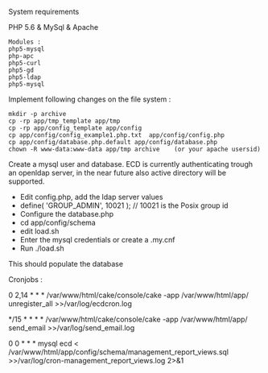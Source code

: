 System requirements

PHP 5.6 & MySql & Apache

    Modules :
    php5-mysql
    php-apc
    php5-curl
    php5-gd
    php5-ldap
    php5-mysql

Implement following changes on the file system :

    mkdir -p archive
    cp -rp app/tmp_template app/tmp
    cp -rp app/config_template app/config
    cp app/config/config_example1.php.txt  app/config/config.php
    cp app/config/database.php.default app/config/database.php
    chown -R www-data:www-data app/tmp archive    (or your apache usersid)

Create a mysql user and database. ECD is currently authenticating trough an openldap server, in the near future also active directory will be supported.

* Edit config.php, add the ldap server values
* define( 'GROUP_ADMIN', 10021 );  // 10021 is the Posix group id
* Configure the database.php
* cd app/config/schema
* edit load.sh
* Enter the mysql credentials or create a .my.cnf
* Run ./load.sh

This should populate the database


Cronjobs : 

0 2,14 * * * /var/www/html/cake/console/cake -app /var/www/html/app/ unregister_all >>/var/log/ecdcron.log

*/15 * * * * /var/www/html/cake/console/cake -app /var/www/html/app/ send_email >>/var/log/send_email.log

0 0 * * * mysql ecd < /var/www/html/app/config/schema/management_report_views.sql >>/var/log/cron-management_report_views.log 2>&1








